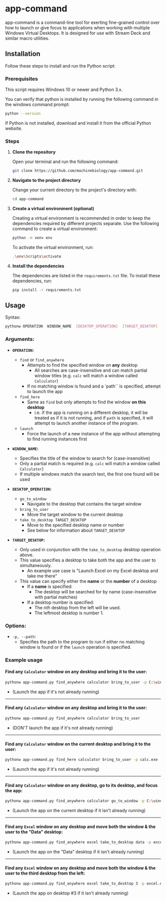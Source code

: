 # app-command

app-command is a command-line tool for exerting fine-grained control over how to launch or give focus to applications when working with multiple Windows Virtual Desktops. It is designed for use with Stream Deck and similar macro utilities.

## Installation


Follow these steps to install and run the Python script:

### Prerequisites

This script requires Windows 10 or newer and Python 3.x.

You can verify that python is installed by running the following command in the windows command prompt:

```bash
python --version
```

If Python is not installed, download and install it from the official Python website.

### Steps

1. **Clone the repository**

    Open your terminal and run the following command:

    ```bash
    git clone https://github.com/machinebiology/app-command.git
    ```

2. **Navigate to the project directory**

    Change your current directory to the project's directory with:

    ```bash
    cd app-command
    ```

3. **Create a virtual environment (optional)**

    Creating a virtual environment is recommended in order to keep the dependencies required by different projects separate. Use the following command to create a virtual environment:

    ```bash
    python -m venv env
    ```

    To activate the virtual environment, run:

    ```bash
    .\env\Scripts\activate
    ```

4. **Install the dependencies**

   The dependencies are listed in the `requirements.txt` file. To install these dependencies, run:

   ```bash
   pip install -r requirements.txt
   ```

## Usage

Syntax:

```bash
pythonw OPERATION  WINDOW_NAME  [DESKTOP_OPERATION]  [TARGET_DESKTOP]  [-p PATH]
```

### Arguments:
- **`OPERATION`:**
    - `find` or `find_anywhere`
        - Attempts to find the specified window on **any** desktop
            - All searches are case-insensitive and can match partial window titles (e.g. `calc` will match a window called `Calculator`)
        - If no matching window is found and a `path`` is specified, attempt to launch the app
    - `find_here`
        - Same as `find` but only attempts to find the window **on this desktop**
            - i.e. if the app is running on a different desktop, it will be treated as if it is not running, and if `path` is specified, it will attempt to launch another instance of the program.
    - `launch`
        - Force the launch of a new instance of the app without attempting to find running instances first

- **`WINDOW_NAME`:**
    - Specifies the title of the window to search for (case-insensitive)
    - Only a partial match is required (e.g. `calc` will match a window called `Calculator`)
    - If multiple windows match the search text, the first one found will be used

- **`DESKTOP_OPERATION`:**
    - `go_to_window`
        - Navigate to the desktop that contains the target window
    - `bring_to_user`
        - Move the target window to the current desktop
    - `take_to_desktop TARGET_DESKTOP`
        - Move to the specified desktop name or number
        - See below for information about `TARGET_DESKTOP`
    
- **`TARGET_DESKTOP`:**
    - Only used in conjunction with the `take_to_desktop` desktop operation above.
    - This value specifies a desktop to take both the app and the user to simultaneously.
        - An example use case is "Launch Excel on my Excel desktop and take me there"
    - This value can specify either the **name** or the **number** of a desktop
        - If a **name** is specified:
            - The desktop will be searched for by name (case-insensitive with partial matches)
        - If a desktop number is specified:
            - The *nth* desktop from the left will be used.
            - The leftmost desktop is number 1.
### Options:
- `-p, --path`:
    - Specifies the path to the program to run if either no matching window is found or if the `launch` operation is specified.

### Example usage

#### Find any `Calculator` window on any desktop and bring it to the user:

```bash
pythonw app-command.py find_anywhere calculator bring_to_user -p C:\windows\system32\calc.exe
```

- (Launch the app if it's not already running)

---

#### Find any `Calculator` window on any desktop and bring it to the user:

```bash
pythonw app-command.py find_anywhere calculator bring_to_user
```

- (DON'T launch the app if it's not already running)

---

#### Find any `Calculator` window on the current desktop and bring it to the user:

```bash
pythonw app-command.py find_here calculator bring_to_user -p calc.exe
```

- (Launch the app if it's not already running)

---

#### Find any `Calculator` window on any desktop, go to its desktop, and focus the app:

```bash
pythonw app-command.py find_anywhere calculator go_to_window -p C:\windows\system32\calc.exe
```

- (Launch the app on the current desktop if it isn't already running)

---

#### Find any `Excel` window on any desktop and move both the window & the user to the "Data" desktop:

```bash
pythonw app-command.py find_anywhere excel take_to_desktop data -p excel.exe
```

- (Launch the app on the "Data" desktop if it isn't already running)

---

#### Find any `Excel` window on any desktop and move both the window & the user to the third desktop from the left:

```bash
pythonw app-command.py find_anywhere excel take_to_desktop 3 -p excel.exe
```

- (Launch the app on desktop #3 if it isn't already running)
